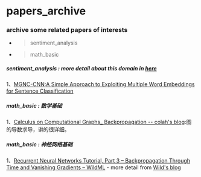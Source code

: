# papers_archive
### archive some related papers of interests
- > sentiment_analysis
- > math_basic


##### sentiment_analysis : more detail about this domain in [here](https://github.com/JDwangmo/sentiment_classification)
1、[MGNC-CNN:A Simple Approach to Exploiting Multiple Word Embeddings for Sentence Classification](https://raw.githubusercontent.com/JDwangmo/papers_archive/master/sentiment_analysis/N16-1178-MGNC-CNN:A-Simple-Approach-to-Exploiting-Multiple-Word-Embeddings-for-Sentence-Classification.pdf)


##### math_basic : 数学基础
1、[Calculus on Computational Graphs_ Backpropagation -- colah's blog](https://raw.githubusercontent.com/JDwangmo/papers_archive/master/math_basic/Calculus-on-Computational-Graphs_Backpropagation--colah's_blog.pdf):图的导数求导，讲的很详细。

##### math_basic : 神经网络基础
1、[Recurrent Neural Networks Tutorial, Part 3 – Backpropagation Through Time and Vanishing Gradients – WildML](https://raw.githubusercontent.com/JDwangmo/papers_archive/master/NN_basic/Recurrent-Neural-Networks-Tutorial-Part-3–Backpropagation-Through-Time-and-Vanishing-Gradients–WildML.pdf)
    - more detail from [Wild's blog](http://www.wildml.com/2015/10/recurrent-neural-networks-tutorial-part-3-backpropagation-through-time-and-vanishing-gradients/)
